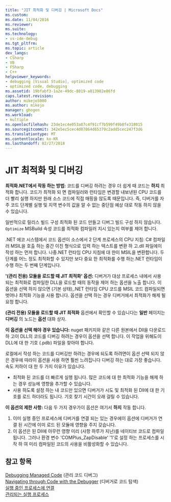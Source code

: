 ```yaml
---
title: "JIT 최적화 및 디버깅 | Microsoft Docs"
ms.custom: 
ms.date: 11/04/2016
ms.reviewer: 
ms.suite: 
ms.technology:
- vs-ide-debug
ms.tgt_pltfrm: 
ms.topic: article
dev_langs:
- CSharp
- VB
- FSharp
- C++
helpviewer_keywords:
- debugging [Visual Studio], optimized code
- optimized code, debugging
ms.assetid: 19bfabf3-1a2e-49dc-8819-a813982e86fd
caps.latest.revision: 
author: mikejo5000
ms.author: mikejo
manager: ghogen
ms.workload:
- multiple
ms.openlocfilehash: 23de1ec4e053a87c4f91cf7b599f49b8fe318015
ms.sourcegitcommit: 342e5ec5cec4d07864d65379c2add5cec247f3d6
ms.translationtype: MT
ms.contentlocale: ko-KR
ms.lasthandoff: 02/27/2018
---
```

# <a name="jit-optimization-and-debugging"></a>JIT 최적화 및 디버깅
**최적화.NET에서 작동 하는 방법:** 코드를 디버깅 하려는 경우 더 쉽게 때 코드는 **하지** 최적화 합니다. 코드가 최적화 되 면 컴파일러와 런타임은 변경할 내보낸된 CPU 코드를 더 빨리 실행 하지만 원래 소스 코드에 직접 매핑을 않도록 때문입니다. 즉, 디버거를 자주 코드 단계별 실행 및 지역 변수의 값을 알 수 없는 중단점 예상 대로 작동 하지 않을 수 있습니다.

일반적으로 릴리스 빌드 구성 최적화 된 코드 만들고 디버그 빌드 구성 하지 않습니다. `Optimize` MSBuild 속성 코드를 최적화 컴파일러 지시 있는지 여부를 제어 합니다.

.NET 에코 시스템에서 코드 옵션이 소스에서 2 단계 프로세스의 CPU 지침: C# 컴파일러 MSIL을 호출 하는 중간 이진 형식으로 입력 하는 텍스트를 변환 하 고.dll 파일에이 작성 하는 먼저 합니다. 나중.NET 런타임 CPU 지침에 대 한이 MSIL을 변환합니다. 두 단계를 어느 정도 최적화할 수 있지만 보다 중요 한 최적화를 수행 하는.NET 런타임이 수행 하는 두 번째 단계입니다.

**'(관리 전용) 모듈을 로드할 때 JIT 최적화' 옵션:** 디버거가 대상 프로세스 내에서 사용 되는 최적화로 컴파일한 DLL을 로드할 때의 동작을 제어 하는 옵션을 노출 합니다. 이 옵션을 선택 하지 않으면 (기본 상태),.NET 런타임 CPU 코드를 MSIL 코드 컴파일되면 벗어나 최적화 기능을 사용 합니다. 옵션을 선택 하는 경우 디버거에서 최적화가 해제 될 요청 합니다.

**(관리 전용) 모듈을 로드할 때 JIT 최적화** 옵션에서 확인할 수 있습니다는 **일반** 페이지는 **디버깅** 의 노드는 **옵션** 대화 상자.

**이 옵션을 선택 해야 경우 있습니다:** nuget 패키지와 같은 다른 원본에서 Dll을 다운로드 하 고이 DLL의 코드를 디버깅 하려는 경우이 옵션을 선택 합니다. 이 작업을 위해도이 DLL에 대 한 기호 (.pdb) 파일을 찾아야 합니다.

로컬에서 작성 하는 코드를 디버깅만 하려는 경우에 되도록 하려면이 옵션 선택 되지 않은 경우에 따라이 옵션을 사용 하면 훨씬 느려집니다 디버깅 하는 대로 가장 좋습니다. 속도 저하이 대 한 두 가지 이유가 있습니다.

* 최적화 된 코드를 더 빠르게 실행 됩니다. 많은 코드에 대 한 최적화 기능을 해제 하는 경우 성능에 영향을 추가할 수 있습니다.
* 사용 하도록 설정 하는 내 코드만 있으면 디버거가 시도 및 최적화 된 Dll에 대 한 기호를 로드 하더라도 됩니다. 기호 찾기 시간이 오래 걸릴 수 있습니다.

**이 옵션의 제한 사항:** 다음 두 가지 경우가이 옵션은 여기서 **하지** 작동 합니다.

1. 이미 실행 중인 프로세스에 디버거를 연결 되는 있는 경우에이 옵션에 디버거가 연결 된 시간에 이미 로드 된 모듈에 영향을 주지 갖습니다.
2. 이 옵션은 된 Dll에 아무런 영향 미리 (사항 하루가 지난)를 네이티브 코드로 컴파일됩니다. 그러나 환경 변수 'COMPlus_ZapDisable' '1'로 설정 하는 프로세스를 시작 하 여 미리 컴파일된 코드의 사용을 비활성화할 수 있습니다.

## <a name="see-also"></a>참고 항목  
 [Debugging Managed Code](../debugger/debugging-managed-code.md) (관리 코드 디버그)  
 [Navigating through Code with the Debugger](../debugger/navigating-through-code-with-the-debugger.md) (디버거로 코드 탐색)  
 [실행 중인 프로세스에 연결](../debugger/attach-to-running-processes-with-the-visual-studio-debugger.md)   
 [관리되는 실행 프로세스](/dotnet/standard/managed-execution-process)
